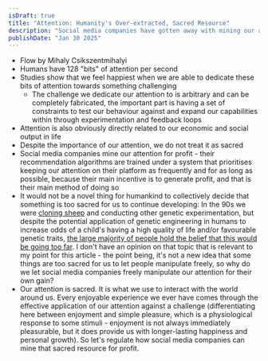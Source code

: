 ```yaml
---
isDraft: true
title: "Attention: Humanity's Over-extracted, Sacred Resource"
description: "Social media companies have gotten away with mining our attention for too long."
publishDate: "Jan 30 2025"
---
```

- Flow by Mihaly Csikszentmihalyi
- Humans have 128 "bits" of attention per second
- Studies show that we feel happiest when we are able to dedicate these bits of attention towards something challenging
    - The challenge we dedicate our attention to is arbitrary and can be completely fabricated, the important part is having a set of constraints to test our behaviour against and expand our capabilities within through experimentation and feedback loops
- Attention is also obviously directly related to our economic and social output in life
- Despite the importance of our attention, we do not treat it as sacred
- Social media companies mine our attention for profit - their recommendation algorithms are trained under a system that prioritises keeping our attention on their platform as frequently and for as long as possible, because their main incentive is to generate profit, and that is their main method of doing so
- It would not be a novel thing for humankind to collectively decide that something is too sacred for us to continue developing: In the 90s we were [cloning sheep](https://en.wikipedia.org/wiki/Dolly_(sheep)) and conducting other genetic experimentation, but despite the potential application of genetic engineering in humans to increase odds of a child's having a high quality of life and/or favourable genetic traits, [the large majority of people hold the belief that this would be going too far](https://www.pewresearch.org/internet/2022/03/17/americans-are-closely-divided-over-editing-a-babys-genes-to-reduce-serious-health-risk/). I don't have an opinion on that topic that is relevant to my point for this article - the point being, it's not a new idea that some things are too sacred for us to let people manipulate freely, so why do we let social media companies freely manipulate our attention for their own gain?
- Our attention is sacred. It is what we use to interact with the world around us. Every enjoyable experience we ever have comes through the effective application of our attention against a challenge (differentiating here between enjoyment and simple pleasure, which is a physiological response to some stimuli - enjoyment is not always immediately pleasurable, but it does provide us with longer-lasting happiness and personal growth). So let's regulate how social media companies can mine that sacred resource for profit.
